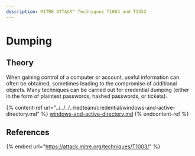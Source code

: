```yaml
---
description: MITRE ATT&CK™ Techniques T1003 and T1552
---
```


# Dumping

## Theory

When gaining control of a computer or account, useful information can often be obtained, sometimes leading to the compromise of additional objects. Many techniques can be carried out for credential dumping (either in the form of plaintext passwords, hashed passwords, or tickets).

{% content-ref url="../../../../redteam/credential/windows-and-active-directory.md" %}
[windows-and-active-directory.md](../../../../redteam/credential/windows-and-active-directory.md)
{% endcontent-ref %}

## References

{% embed url="https://attack.mitre.org/techniques/T1003/" %}
